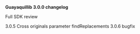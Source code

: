 **Guayaquillib 3.0.0 changelog**

Full SDK review

3.0.5 Cross originals parameter findReplacements
3.0.6 bugfix